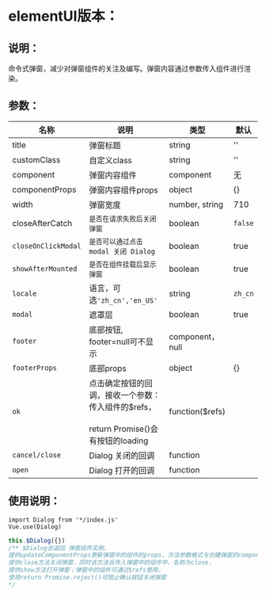 # elementUI版本：

## 说明：

命令式弹窗，减少对弹窗组件的关注及编写。弹窗内容通过参数传入组件进行渲染。

## 参数：


| 名称                | 说明                                                                                             | 类型            | 默认    |
| ------------------- | ------------------------------------------------------------------------------------------------ | --------------- | ------- |
| title               | 弹窗标题                                                                                         | string          | ''      |
| customClass         | 自定义class                                                                                      | string          | ''      |
| component           | 弹窗内容组件                                                                                     | component       | 无      |
| componentProps      | 弹窗内容组件props                                                                                | object          | {}      |
| width               | 弹窗宽度                                                                                         | number, string | 710     |
| closeAfterCatch     | `是否在请求失败后关闭弹窗`                                                                       | boolean         | `false` |
| `closeOnClickModal` | `是否可以通过点击 modal 关闭 Dialog`                                                             | boolean         | true    |
| `showAfterMounted`  | `是否在组件挂载后显示弹窗`                                                                       | boolean         | true    |
| `locale`            | 语言，可选`'zh_cn','en_US'`                                                                      | string          | `zh_cn` |
| `modal`             | 遮罩层                                                                                           | boolean         | true    |
| `footer`            | 底部按钮, footer=null可不显示                                                                    | component，null |         |
| `footerProps`       | 底部props                                                                                        | object          | {}      |
| `ok`                | 点击确定按钮的回调，接收一个参数：传入组件的$refs，<br /><br />return Promise()会有按钮的loading | function($refs) |         |
| `cancel/close`      | Dialog 关闭的回调                                                                                | function        |         |
| `open`              | Dialog 打开的回调                                                                                | function        |         |

## 使用说明：

```
import Dialog from '*/index.js'
Vue.use(Dialog)
```

```js
this.$Dialog({})
/** $Dialog会返回 弹窗组件实例，
提供updateComponentProps更新弹窗中的组件的props，方法参数格式与创建弹窗的componentProps一致，
提供close方法关闭弹窗，同时该方法会传入弹窗中的组件中，名称为close，
提供show方法打开弹窗；弹窗中的组件可通过$refs使用，
使用return Promise.reject()可阻止确认按钮关闭弹窗
*/
```
